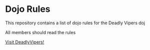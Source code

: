 Dojo Rules
==========

This repository contains a list of dojo rules for the Deadly Vipers doj

All members should read the rules

[Visit DeadlyVipers!](https://github.com/deadlyvipers)

